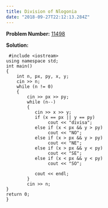 ```yaml
---
title: Division of Nlogonia
date: "2018-09-27T22:12:13.284Z"
---
```


**Problem Number:** [11498](https://uva.onlinejudge.org/index.php?option=com_onlinejudge&Itemid=8&category=26&page=show_problem&problem=2493) 



**Solution:**     

     #include <iostream>    
    using namespace std;    
    int main() 
    {
        int n, px, py, x, y;
        cin >> n;
        while (n != 0) 
        {
	        cin >> px >> py;
	        while (n--) 
	        {
		       cin >> x >> y;
		       if (x == px || y == py)    
				    cout << "divisa";
			   else if (x < px && y > py)
					cout << "NO";
			   else if (x > px && y > py)
				    cout << "NE";
			   else if (x > px && y < py)
					cout << "SE";
			   else if (x < px && y < py)
					cout << "SO";
    
			   cout << endl;
		    }
		    cin >> n;
	}
	return 0;
	}

